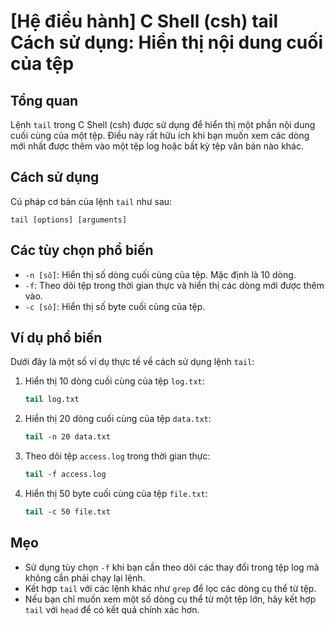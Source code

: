 # [Hệ điều hành] C Shell (csh) tail Cách sử dụng: Hiển thị nội dung cuối của tệp

## Tổng quan
Lệnh `tail` trong C Shell (csh) được sử dụng để hiển thị một phần nội dung cuối cùng của một tệp. Điều này rất hữu ích khi bạn muốn xem các dòng mới nhất được thêm vào một tệp log hoặc bất kỳ tệp văn bản nào khác.

## Cách sử dụng
Cú pháp cơ bản của lệnh `tail` như sau:
```
tail [options] [arguments]
```

## Các tùy chọn phổ biến
- `-n [số]`: Hiển thị số dòng cuối cùng của tệp. Mặc định là 10 dòng.
- `-f`: Theo dõi tệp trong thời gian thực và hiển thị các dòng mới được thêm vào.
- `-c [số]`: Hiển thị số byte cuối cùng của tệp.

## Ví dụ phổ biến
Dưới đây là một số ví dụ thực tế về cách sử dụng lệnh `tail`:

1. Hiển thị 10 dòng cuối cùng của tệp `log.txt`:
   ```csh
   tail log.txt
   ```

2. Hiển thị 20 dòng cuối cùng của tệp `data.txt`:
   ```csh
   tail -n 20 data.txt
   ```

3. Theo dõi tệp `access.log` trong thời gian thực:
   ```csh
   tail -f access.log
   ```

4. Hiển thị 50 byte cuối cùng của tệp `file.txt`:
   ```csh
   tail -c 50 file.txt
   ```

## Mẹo
- Sử dụng tùy chọn `-f` khi bạn cần theo dõi các thay đổi trong tệp log mà không cần phải chạy lại lệnh.
- Kết hợp `tail` với các lệnh khác như `grep` để lọc các dòng cụ thể từ tệp.
- Nếu bạn chỉ muốn xem một số dòng cụ thể từ một tệp lớn, hãy kết hợp `tail` với `head` để có kết quả chính xác hơn.